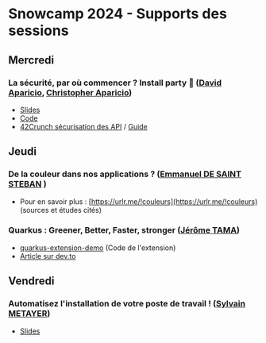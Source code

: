 # Snowcamp 2024 - Supports des sessions

## Mercredi

### La sécurité, par où commencer ? Install party 🎉 ([David Aparicio](https://davidaparicio.gitlab.io/), [Christopher Aparicio](https://fr.linkedin.com/in/christopher-aparicio-37069b111))
* [Slides](https://davidaparicio.gitlab.io/fr/codelabs/snowcamp24/)
* [Code](https://github.com/davidaparicio/devsecops-workshop/tree/conf/snowcamp2024)
* [42Crunch sécurisation des API](https://platform.42crunch.com/) / [Guide](https://learn.microsoft.com/fr-fr/azure/defender-for-cloud/onboarding-guide-42crunch)

## Jeudi

### De la couleur dans nos applications ? ([Emmanuel DE SAINT STEBAN](https://bsky.app/profile/manu.dss.name) )
* Pour en savoir plus : [https://urlr.me/!couleurs](https://urlr.me/!couleurs) (sources et études cités)

### Quarkus : Greener, Better, Faster, stronger ([Jérôme TAMA](https://github.com/jtama))
* [quarkus-extension-demo](https://github.com/jtama/quarkus-extension-demo) (Code de l'extension)
* [Article sur dev.to](https://dev.to/onepoint/quarkus-greener-better-faster-stronger-55ea)

## Vendredi

### Automatisez l'installation de votre poste de travail ! ([Sylvain METAYER](https://sylvain.dev))
* [Slides](https://sylvainmetayer.github.io/talk-automatisez-installation-de-votre-pc-snowcamp-2024/)
